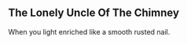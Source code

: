 The Lonely Uncle Of The Chimney
-------------------------------
When you light enriched like a smooth rusted nail.  
